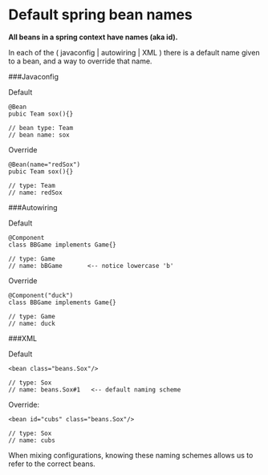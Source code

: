 # Default spring bean names


**All beans in a spring context have names (aka id).**

In each of the ( javaconfig | autowiring | XML ) there is a default name given to a bean, and a way to override that name.

###Javaconfig

Default
```
@Bean
pubic Team sox(){}

// bean type: Team
// bean name: sox
```
Override
```
@Bean(name="redSox")
pubic Team sox(){}

// type: Team
// name: redSox
```



###Autowiring

Default
```
@Component
class BBGame implements Game{}

// type: Game
// name: bBGame       <-- notice lowercase 'b'
```
Override
```
@Component("duck")
class BBGame implements Game{}

// type: Game
// name: duck
```
###XML

Default

```
<bean class="beans.Sox"/>

// type: Sox
// name: beans.Sox#1   <-- default naming scheme
```
Override:
```
<bean id="cubs" class="beans.Sox"/>

// type: Sox
// name: cubs
```

When mixing configurations, knowing these naming schemes allows us to refer to the correct beans.
